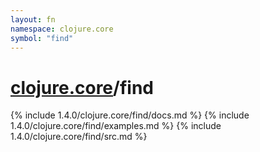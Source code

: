 ```yaml
---
layout: fn
namespace: clojure.core
symbol: "find"
---
```


# [clojure.core](../)/find

{% include 1.4.0/clojure.core/find/docs.md %}
{% include 1.4.0/clojure.core/find/examples.md %}
{% include 1.4.0/clojure.core/find/src.md %}

